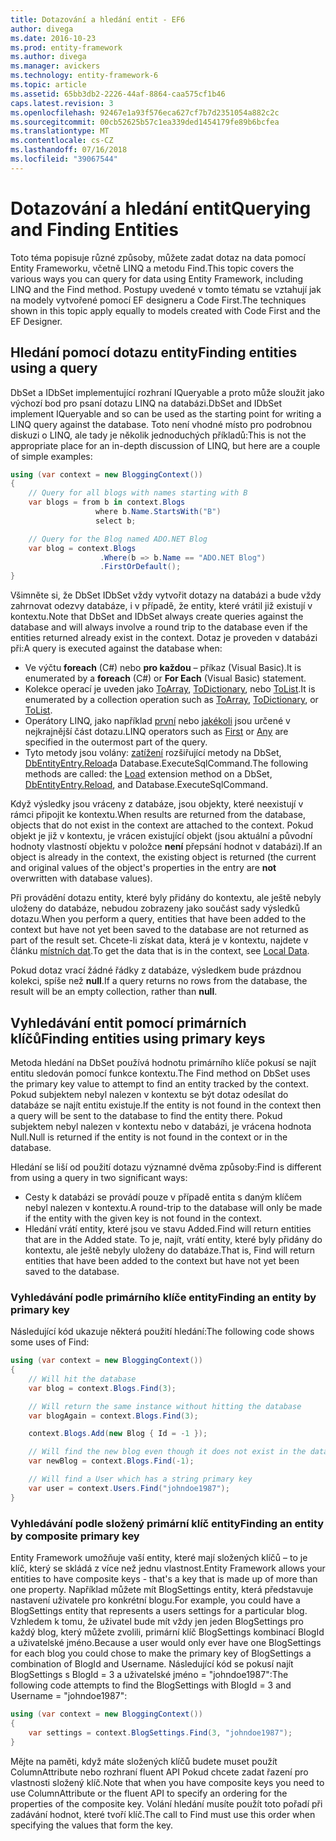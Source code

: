 ```yaml
---
title: Dotazování a hledání entit - EF6
author: divega
ms.date: 2016-10-23
ms.prod: entity-framework
ms.author: divega
ms.manager: avickers
ms.technology: entity-framework-6
ms.topic: article
ms.assetid: 65bb3db2-2226-44af-8864-caa575cf1b46
caps.latest.revision: 3
ms.openlocfilehash: 92467e1a93f576eca627cf7b7d2351054a882c2c
ms.sourcegitcommit: 00cb52625b57c1ea339ded1454179fe89b6bcfea
ms.translationtype: MT
ms.contentlocale: cs-CZ
ms.lasthandoff: 07/16/2018
ms.locfileid: "39067544"
---
```

# <a name="querying-and-finding-entities"></a><span data-ttu-id="38a61-102">Dotazování a hledání entit</span><span class="sxs-lookup"><span data-stu-id="38a61-102">Querying and Finding Entities</span></span>
<span data-ttu-id="38a61-103">Toto téma popisuje různé způsoby, můžete zadat dotaz na data pomocí Entity Frameworku, včetně LINQ a metodu Find.</span><span class="sxs-lookup"><span data-stu-id="38a61-103">This topic covers the various ways you can query for data using Entity Framework, including LINQ and the Find method.</span></span> <span data-ttu-id="38a61-104">Postupy uvedené v tomto tématu se vztahují jak na modely vytvořené pomocí EF designeru a Code First.</span><span class="sxs-lookup"><span data-stu-id="38a61-104">The techniques shown in this topic apply equally to models created with Code First and the EF Designer.</span></span>  

## <a name="finding-entities-using-a-query"></a><span data-ttu-id="38a61-105">Hledání pomocí dotazu entity</span><span class="sxs-lookup"><span data-stu-id="38a61-105">Finding entities using a query</span></span>  

<span data-ttu-id="38a61-106">DbSet a IDbSet implementující rozhraní IQueryable a proto může sloužit jako výchozí bod pro psaní dotazu LINQ na databázi.</span><span class="sxs-lookup"><span data-stu-id="38a61-106">DbSet and IDbSet implement IQueryable and so can be used as the starting point for writing a LINQ query against the database.</span></span> <span data-ttu-id="38a61-107">Toto není vhodné místo pro podrobnou diskuzi o LINQ, ale tady je několik jednoduchých příkladů:</span><span class="sxs-lookup"><span data-stu-id="38a61-107">This is not the appropriate place for an in-depth discussion of LINQ, but here are a couple of simple examples:</span></span>  

``` csharp
using (var context = new BloggingContext())
{
    // Query for all blogs with names starting with B
    var blogs = from b in context.Blogs
                   where b.Name.StartsWith("B")
                   select b;

    // Query for the Blog named ADO.NET Blog
    var blog = context.Blogs
                    .Where(b => b.Name == "ADO.NET Blog")
                    .FirstOrDefault();
}
```  

<span data-ttu-id="38a61-108">Všimněte si, že DbSet IDbSet vždy vytvořit dotazy na databázi a bude vždy zahrnovat odezvy databáze, i v případě, že entity, které vrátil již existují v kontextu.</span><span class="sxs-lookup"><span data-stu-id="38a61-108">Note that DbSet and IDbSet always create queries against the database and will always involve a round trip to the database even if the entities returned already exist in the context.</span></span> <span data-ttu-id="38a61-109">Dotaz je proveden v databázi při:</span><span class="sxs-lookup"><span data-stu-id="38a61-109">A query is executed against the database when:</span></span>  

- <span data-ttu-id="38a61-110">Ve výčtu **foreach** (C#) nebo **pro každou** – příkaz (Visual Basic).</span><span class="sxs-lookup"><span data-stu-id="38a61-110">It is enumerated by a **foreach** (C#) or **For Each** (Visual Basic) statement.</span></span>  
- <span data-ttu-id="38a61-111">Kolekce operací je uveden jako [ToArray](https://msdn.microsoft.com/library/bb298736), [ToDictionary](https://msdn.microsoft.com/library/system.linq.enumerable.todictionary), nebo [ToList](https://msdn.microsoft.com/library/bb342261).</span><span class="sxs-lookup"><span data-stu-id="38a61-111">It is enumerated by a collection operation such as [ToArray](https://msdn.microsoft.com/library/bb298736), [ToDictionary](https://msdn.microsoft.com/library/system.linq.enumerable.todictionary), or [ToList](https://msdn.microsoft.com/library/bb342261).</span></span>  
- <span data-ttu-id="38a61-112">Operátory LINQ, jako například [první](https://msdn.microsoft.com/library/bb291976) nebo [jakékoli](https://msdn.microsoft.com/library/bb337697) jsou určené v nejkrajnější část dotazu.</span><span class="sxs-lookup"><span data-stu-id="38a61-112">LINQ operators such as [First](https://msdn.microsoft.com/library/bb291976) or [Any](https://msdn.microsoft.com/library/bb337697) are specified in the outermost part of the query.</span></span>  
- <span data-ttu-id="38a61-113">Tyto metody jsou volány: [zatížení](https://msdn.microsoft.com/library/system.data.entity.dbextensions.load) rozšiřující metody na DbSet, [DbEntityEntry.Reload](https://msdn.microsoft.com/library/system.data.entity.infrastructure.dbentityentry.reload.aspx)a Database.ExecuteSqlCommand.</span><span class="sxs-lookup"><span data-stu-id="38a61-113">The following methods are called: the [Load](https://msdn.microsoft.com/library/system.data.entity.dbextensions.load) extension method on a DbSet, [DbEntityEntry.Reload](https://msdn.microsoft.com/library/system.data.entity.infrastructure.dbentityentry.reload.aspx), and Database.ExecuteSqlCommand.</span></span>  

<span data-ttu-id="38a61-114">Když výsledky jsou vráceny z databáze, jsou objekty, které neexistují v rámci připojit ke kontextu.</span><span class="sxs-lookup"><span data-stu-id="38a61-114">When results are returned from the database, objects that do not exist in the context are attached to the context.</span></span> <span data-ttu-id="38a61-115">Pokud objekt je již v kontextu, je vrácen existující objekt (jsou aktuální a původní hodnoty vlastností objektu v položce **není** přepsání hodnot v databázi).</span><span class="sxs-lookup"><span data-stu-id="38a61-115">If an object is already in the context, the existing object is returned (the current and original values of the object's properties in the entry are **not** overwritten with database values).</span></span>  

<span data-ttu-id="38a61-116">Při provádění dotazu entity, které byly přidány do kontextu, ale ještě nebyly uloženy do databáze, nebudou zobrazeny jako součást sady výsledků dotazu.</span><span class="sxs-lookup"><span data-stu-id="38a61-116">When you perform a query, entities that have been added to the context but have not yet been saved to the database are not returned as part of the result set.</span></span> <span data-ttu-id="38a61-117">Chcete-li získat data, která je v kontextu, najdete v článku [místních dat](~/ef6/querying/local-data.md).</span><span class="sxs-lookup"><span data-stu-id="38a61-117">To get the data that is in the context, see [Local Data](~/ef6/querying/local-data.md).</span></span>  

<span data-ttu-id="38a61-118">Pokud dotaz vrací žádné řádky z databáze, výsledkem bude prázdnou kolekci, spíše než **null**.</span><span class="sxs-lookup"><span data-stu-id="38a61-118">If a query returns no rows from the database, the result will be an empty collection, rather than **null**.</span></span>  

## <a name="finding-entities-using-primary-keys"></a><span data-ttu-id="38a61-119">Vyhledávání entit pomocí primárních klíčů</span><span class="sxs-lookup"><span data-stu-id="38a61-119">Finding entities using primary keys</span></span>  

<span data-ttu-id="38a61-120">Metoda hledání na DbSet používá hodnotu primárního klíče pokusí se najít entitu sledován pomocí funkce kontextu.</span><span class="sxs-lookup"><span data-stu-id="38a61-120">The Find method on DbSet uses the primary key value to attempt to find an entity tracked by the context.</span></span> <span data-ttu-id="38a61-121">Pokud subjektem nebyl nalezen v kontextu se být dotaz odesílat do databáze se najít entitu existuje.</span><span class="sxs-lookup"><span data-stu-id="38a61-121">If the entity is not found in the context then a query will be sent to the database to find the entity there.</span></span> <span data-ttu-id="38a61-122">Pokud subjektem nebyl nalezen v kontextu nebo v databázi, je vrácena hodnota Null.</span><span class="sxs-lookup"><span data-stu-id="38a61-122">Null is returned if the entity is not found in the context or in the database.</span></span>  

<span data-ttu-id="38a61-123">Hledání se liší od použití dotazu významné dvěma způsoby:</span><span class="sxs-lookup"><span data-stu-id="38a61-123">Find is different from using a query in two significant ways:</span></span>  

- <span data-ttu-id="38a61-124">Cesty k databázi se provádí pouze v případě entita s daným klíčem nebyl nalezen v kontextu.</span><span class="sxs-lookup"><span data-stu-id="38a61-124">A round-trip to the database will only be made if the entity with the given key is not found in the context.</span></span>  
- <span data-ttu-id="38a61-125">Hledání vrátí entity, které jsou ve stavu Added.</span><span class="sxs-lookup"><span data-stu-id="38a61-125">Find will return entities that are in the Added state.</span></span> <span data-ttu-id="38a61-126">To je, najít, vrátí entity, které byly přidány do kontextu, ale ještě nebyly uloženy do databáze.</span><span class="sxs-lookup"><span data-stu-id="38a61-126">That is, Find will return entities that have been added to the context but have not yet been saved to the database.</span></span>  
### <a name="finding-an-entity-by-primary-key"></a><span data-ttu-id="38a61-127">Vyhledávání podle primárního klíče entity</span><span class="sxs-lookup"><span data-stu-id="38a61-127">Finding an entity by primary key</span></span>  

<span data-ttu-id="38a61-128">Následující kód ukazuje některá použití hledání:</span><span class="sxs-lookup"><span data-stu-id="38a61-128">The following code shows some uses of Find:</span></span>  

``` csharp
using (var context = new BloggingContext())
{
    // Will hit the database
    var blog = context.Blogs.Find(3);

    // Will return the same instance without hitting the database
    var blogAgain = context.Blogs.Find(3);

    context.Blogs.Add(new Blog { Id = -1 });

    // Will find the new blog even though it does not exist in the database
    var newBlog = context.Blogs.Find(-1);

    // Will find a User which has a string primary key
    var user = context.Users.Find("johndoe1987");
}
```  

### <a name="finding-an-entity-by-composite-primary-key"></a><span data-ttu-id="38a61-129">Vyhledávání podle složený primární klíč entity</span><span class="sxs-lookup"><span data-stu-id="38a61-129">Finding an entity by composite primary key</span></span>  

<span data-ttu-id="38a61-130">Entity Framework umožňuje vaší entity, které mají složených klíčů – to je klíč, který se skládá z více než jednu vlastnost.</span><span class="sxs-lookup"><span data-stu-id="38a61-130">Entity Framework allows your entities to have composite keys - that's a key that is made up of more than one property.</span></span> <span data-ttu-id="38a61-131">Například můžete mít BlogSettings entity, která představuje nastavení uživatele pro konkrétní blogu.</span><span class="sxs-lookup"><span data-stu-id="38a61-131">For example, you could have a BlogSettings entity that represents a users settings for a particular blog.</span></span> <span data-ttu-id="38a61-132">Vzhledem k tomu, že uživatel bude mít vždy jen jeden BlogSettings pro každý blog, který můžete zvolili, primární klíč BlogSettings kombinací BlogId a uživatelské jméno.</span><span class="sxs-lookup"><span data-stu-id="38a61-132">Because a user would only ever have one BlogSettings for each blog you could chose to make the primary key of BlogSettings a combination of BlogId and Username.</span></span> <span data-ttu-id="38a61-133">Následující kód se pokusí najít BlogSettings s BlogId = 3 a uživatelské jméno = "johndoe1987":</span><span class="sxs-lookup"><span data-stu-id="38a61-133">The following code attempts to find the BlogSettings with BlogId = 3 and Username = "johndoe1987":</span></span>  

``` csharp  
using (var context = new BloggingContext())
{
    var settings = context.BlogSettings.Find(3, "johndoe1987");
}
```  

<span data-ttu-id="38a61-134">Mějte na paměti, když máte složených klíčů budete muset použít ColumnAttribute nebo rozhraní fluent API Pokud chcete zadat řazení pro vlastnosti složený klíč.</span><span class="sxs-lookup"><span data-stu-id="38a61-134">Note that when you have composite keys you need to use ColumnAttribute or the fluent API to specify an ordering for the properties of the composite key.</span></span> <span data-ttu-id="38a61-135">Volání hledání musíte použít toto pořadí při zadávání hodnot, které tvoří klíč.</span><span class="sxs-lookup"><span data-stu-id="38a61-135">The call to Find must use this order when specifying the values that form the key.</span></span>  

